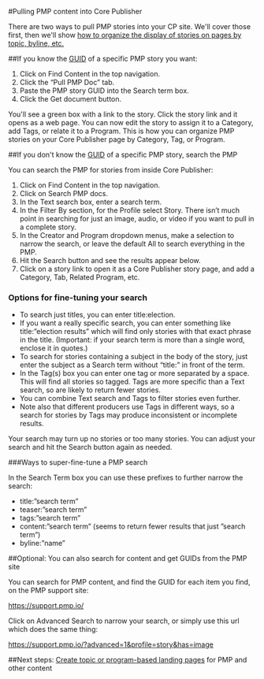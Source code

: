#Pulling PMP content into Core Publisher

There are two ways to pull PMP stories into your CP site. We'll cover those first, then we'll show [how to organize the display of stories on pages by topic, byline, etc.](create-landing-pages.md)

##If you know the [GUID](what-is-a-pmp-guid.md) of a specific PMP story you want:

1. Click on Find Content in the top navigation. 
2. Click the “Pull PMP Doc” tab. 
3. Paste the PMP story GUID into the Search term box.
4. Click the Get document button. 

You'll see a green box with a link to the story. Click the story link and it opens as a web page. You can now edit the story to assign it to a Category, add Tags, or relate it to a Program. This is how you can organize PMP stories on your Core Publisher page by Category, Tag, or Program.

##If you don't know the [GUID](what-is-a-pmp-guid.md) of a specific PMP story, search the PMP

You can search the PMP for stories from inside Core Publisher:

1. Click on Find Content in the top navigation. 
2. Click on Search PMP docs.
3. In the Text search box, enter a search term. 
4. In the Filter By section, for the Profile select Story. There isn’t much point in searching for just an image, audio, or video if you want to pull in a complete story.
5. In the Creator and Program dropdown menus, make a selection to narrow the search, or leave the default All to search everything in the PMP.
6. Hit the Search button and see the results appear below.
7. Click on a story link to open it as a Core Publisher story page, and add a Category, Tab, Related Program, etc.

### Options for fine-tuning your search

* To search just titles, you can enter title:election. 
* If you want a really specific search, you can enter something like title:”election results” which will find only stories with that exact phrase in the title. (Important: if your search term is more than a single word, enclose it in quotes.)
* To search for stories containing a subject in the body of the story, just enter the subject as a Search term without “title:” in front of the term. 
* In the Tag(s) box you can enter one tag or more separated by a space. This will find all stories so tagged. Tags are more specific than a Text search, so are likely to return fewer stories. 
* You can combine Text search and Tags to filter stories even further. 
* Note also that different producers use Tags in different ways, so a search for stories by Tags may produce inconsistent or incomplete results. 

Your search may turn up no stories or too many stories. You can adjust your search and hit the Search button again as needed. 

###Ways to super-fine-tune a PMP search

In the Search Term box you can use these prefixes to further narrow the search:

* title:”search term”
* teaser:”search term”
* tags:”search term”
* content:”search term” (seems to return fewer results that just ”search term”)
* byline:”name”

##Optional: You can also search for content and get GUIDs from the PMP site

You can search for PMP content, and find the GUID for each item you find, on the PMP support site: 

https://support.pmp.io/

Click on Advanced Search to narrow your search, or simply use this url which does the same thing:

https://support.pmp.io/?advanced=1&profile=story&has=image

##Next steps: [Create topic or program-based landing pages](/create-landing-pages.md) for PMP and other content
